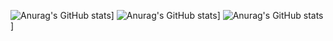 ![Anurag's GitHub stats](https://github-readme-stats.vercel.app/api?username=dewaasmara589&show_icons=true&theme=radical)]
![Anurag's GitHub stats](https://github-readme-stats.vercel.app/api/top-langs/?username=dewaasmara589&theme=radical)]
![Anurag's GitHub stats](https://github-readme-stats.vercel.app/api/top-langs/?username=dewaasmara589&layout=compact&theme=radical)]

